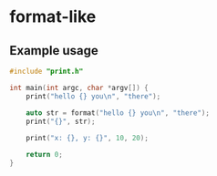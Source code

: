 # format-like

## Example usage

```c++
#include "print.h"

int main(int argc, char *argv[]) {
    print("hello {} you\n", "there");

    auto str = format("hello {} you\n", "there");
    print("{}", str);
    
    print("x: {}, y: {}", 10, 20);

    return 0;
}
```
